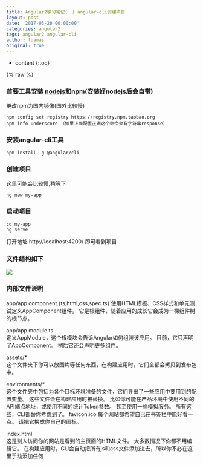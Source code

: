 ```yaml
---
title: Angular2学习笔记(一) angular-cli创建项目
layout: post
date: '2017-03-20 00:00:00'
categories: angular2
tags: angular2 angular-cli
author: luamas
original: true
---
```


* content
{:toc}

{% raw %}

### 首要工具安装 [nodejs](https://nodejs.org/en/)和npm(安装好nodejs后会自带)
更改npm为国内镜像(国外比较慢)

```
npm config set registry https://registry.npm.taobao.org 
npm info underscore （如果上面配置正确这个命令会有字符串response）
```



### 安装angular-cli工具

```
npm install -g @angular/cli
```

### 创建项目
这里可能会比较慢,稍等下

```
ng new my-app
```
### 启动项目

```
cd my-app
ng serve
```
打开地址 http://localhost:4200/ 即可看到项目

### 文件结构如下
![](http://luamas.github.io/images/2017/03/20/file_structure.png)

### 内部文件说明

app/app.component.{ts,html,css,spec.ts}	
使用HTML模板、CSS样式和单元测试定义AppComponent组件。 它是根组件，随着应用的成长它会成为一棵组件树的根节点。

app/app.module.ts	
定义AppModule，这个根模块会告诉Angular如何组装该应用。 目前，它只声明了AppComponent。 稍后它还会声明更多组件。

assets/*	
这个文件夹下你可以放图片等任何东西，在构建应用时，它们全都会拷贝到发布包中。

environments/*	
这个文件夹中包括为各个目标环境准备的文件，它们导出了一些应用中要用到的配置变量。 这些文件会在构建应用时被替换。 比如你可能在产品环境中使用不同的API端点地址，或使用不同的统计Token参数。 甚至使用一些模拟服务。 所有这些，CLI都替你考虑到了。
favicon.ico	
每个网站都希望自己在书签栏中能好看一点。 请把它换成你自己的图标。

index.html	
这是别人访问你的网站是看到的主页面的HTML文件。 大多数情况下你都不用编辑它。 在构建应用时，CLI会自动把所有js和css文件添加进去，所以你不必在这里手动添加任何 <script> 或 <link> 标签。

main.ts	
这是应用的主要入口点。 使用JIT compiler编译器编译本应用，并启动，使其运行在浏览器中。 你还可以使用AOT compiler编译器，而不用修改任何代码 —— 只要给ng build 或 ng serve 传入 --aot 参数就可以了。

polyfills.ts	
不同的浏览器对Web标准的支持程度也不同。 填充库（polyfill）能帮我们把这些不同点进行标准化。 你只要使用core-js 和 zone.js通常就够了，不过你也可以查看浏览器支持指南以了解更多信息。

styles.css	
这里是你的全局样式。 大多数情况下，你会希望在组件中使用局部样式，以利于维护，不过那些会影响你整个应用的样式你还是需要集中存放在这里。

test.ts	
这是单元测试的主要入口点。 它有一些你不熟悉的自定义配置，不过你并不需要编辑这里的任何东西。

tsconfig.json	
TypeScript编译器的配置文件。


### 外部文件说明

e2e/*	
在e2e/下是端到端（End-to-End）测试。 它们不在src/下，是因为端到端测试实际上和应用是相互独立的，它只适用于测试你的应用而已。 这也就是为什么它会拥有自己的tsconfig.json。

node_modules/...	
Node.js创建了这个文件夹，并且把package.json中列举的所有第三方模块都放在其中。

.editorconfig	
给你的编辑器看的一个简单配置文件，它用来确保参与你项目的每个人都具有基本的编辑器配置。 大多数的编辑器都支持.editorconfig文件，详情参见 http://editorconfig.org 。

.gitignore	
一个Git的配置文件，用来确保某些自动生成的文件不会被提交到源码控制系统中。

angular-cli.json	
Angular-CLI的配置。 在这个文件中，你可以设置一系列默认值，还能配置当构件项目时应该排除哪些文件。 要了解更多，请参阅Angular-CLI的官方文档。

karma.conf.js	
给Karma的单元测试配置，当运行ng test时会用到它。

package.json	
npm配置文件，其中列出了项目使用到的第三方依赖包。 你还可以在这里添加自己的自定义脚本。

protractor.conf.js	
给Protractor使用的端到端测试配置文件，当运行ng e2e的时候会用到它。

README.md	
项目的基础文档，预先写入了CLI命令的信息。 别忘了用项目文档改进它，以便每个查看此仓库的人都能据此构建出你的应用。

tslint.json	
给TSLint和Codelyzer用的配置信息，当运行ng lint时会用到。 Lint功能可以帮你保持代码风格的统一。

{% raw %}